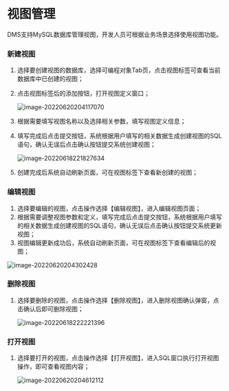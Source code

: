 # 视图管理

DMS支持MySQL数据库管理视图，开发人员可根据业务场景选择使用视图功能。

### 新建视图

1. 选择要创建视图的数据库，选择可编程对象Tab页，点击视图标签可查看当前数据库中已创建的视图；

2. 点击视图标签后的添加按钮，打开视图定义窗口；

   ![image-20220620204117070](../../image/DMS/image-20220620204117070.png)

3. 根据需要填写视图名称以及选择相关参数，填写视图定义信息；

4. 填写完成后点击提交按钮，系统根据用户填写的相关数据生成创建视图的SQL语句，确认无误后点击确认按钮提交系统创建视图；

   ![image-20220618221827634](../../image/DMS/image-20220618221827634-5728137.png)

5. 创建完成后系统自动刷新页面，可在视图标签下查看新创建的视图；

### 编辑视图

1. 选择要编辑的视图，点击操作选择【编辑视图】，进入编辑视图页面；
2. 根据需要调整视图参数和定义，填写完成后点击提交按钮，系统根据用户填写的相关数据生成创建视图的SQL语句，确认无误后点击确认按钮提交系统更新视图；
3. 视图编辑更新成功后，系统自动刷新页面，可在视图标签下查看编辑后的视图；

![image-20220620204302428](../../image/DMS/image-20220620204302428.png)

### 删除视图

1. 选择要删除的视图，点击操作选择【删除视图】，进入删除视图确认弹窗，点击确认后即可删除视图；

   ![image-20220618222221396](../../image/DMS/image-20220618222221396-5728137.png)

### 打开视图

1. 选择要打开的视图，点击操作选择【打开视图】，进入SQL窗口执行打开视图操作，即可查看视图内容；

   ![image-20220620204612112](../../image/DMS/image-20220620204612112.png)



